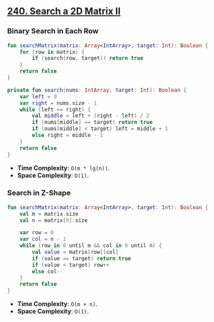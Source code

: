 ## [240. Search a 2D Matrix II](https://leetcode.com/problems/search-a-2d-matrix-ii/)

### Binary Search in Each Row
```kotlin
fun searchMatrix(matrix: Array<IntArray>, target: Int): Boolean {
    for (row in matrix) {
        if (search(row, target)) return true
    }
    return false
}

private fun search(nums: IntArray, target: Int): Boolean {
    var left = 0
    var right = nums.size - 1
    while (left <= right) {
        val middle = left + (right - left) / 2
        if (nums[middle] == target) return true
        if (nums[middle] < target) left = middle + 1
        else right = middle - 1
    }
    return false
}
```

* **Time Complexity**: `O(m * lg(n))`.
* **Space Complexity**: `O(1)`.

### Search in Z-Shape
```kotlin
fun searchMatrix(matrix: Array<IntArray>, target: Int): Boolean {
    val m = matrix.size
    val n = matrix[0].size

    var row = 0
    var col = n - 1
    while (row in 0 until m && col in 0 until n) {
        val value = matrix[row][col]
        if (value == target) return true
        if (value < target) row++
        else col--
    }   
    return false
}
```

* **Time Complexity**: `O(m + n)`.
* **Space Complexity**: `O(1)`.
